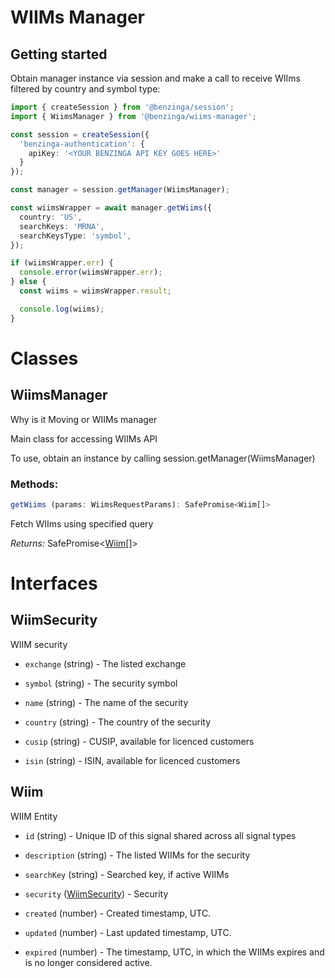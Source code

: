# WIIMs Manager

## Getting started

Obtain manager instance via session and make a call to receive WIIms filtered by country and symbol type:

```ts
import { createSession } from '@benzinga/session';
import { WiimsManager } from '@benzinga/wiims-manager';

const session = createSession({
  'benzinga-authentication': {
    apiKey: '<YOUR BENZINGA API KEY GOES HERE>'
  }
});

const manager = session.getManager(WiimsManager);

const wiimsWrapper = await manager.getWiims({
  country: 'US',
  searchKeys: 'MRNA',
  searchKeysType: 'symbol',
});

if (wiimsWrapper.err) {
  console.error(wiimsWrapper.err);
} else {
  const wiims = wiimsWrapper.result;

  console.log(wiims);
}
```

# Classes
## WiimsManager
Why is it Moving or WIIMs manager

Main class for accessing WIIMs API

To use, obtain an instance by calling session.getManager(WiimsManager)

### Methods: 
```ts
getWiims (params: WiimsRequestParams): SafePromise<Wiim[]>
```
Fetch WIIms using specified query

*Returns:* SafePromise<[Wiim](#wiim)[]>




# Interfaces
## WiimSecurity
WIIM security

* `exchange` (string) - The listed exchange

* `symbol` (string) - The security symbol

* `name` (string) - The name of the security

* `country` (string) - The country of the security

* `cusip` (string) - CUSIP, available for licenced customers

* `isin` (string) - ISIN, available for licenced customers

## Wiim
WIIM Entity

* `id` (string) - Unique ID of this signal shared across all signal types

* `description` (string) - The listed WIIMs for the security

* `searchKey` (string) - Searched key, if active WIIMs

* `security` ([WiimSecurity](#wiimsecurity)) - Security

* `created` (number) - Created timestamp, UTC.

* `updated` (number) - Last updated timestamp, UTC.

* `expired` (number) - The timestamp, UTC, in which the WIIMs expires and is no longer considered active.

